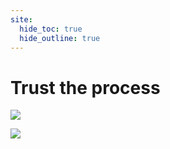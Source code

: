 ```yaml
---
site:
  hide_toc: true
  hide_outline: true
---
```


# Trust the process


![](#concepts)

![](#black-box)

